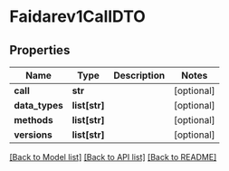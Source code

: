# Faidarev1CallDTO

## Properties
Name | Type | Description | Notes
------------ | ------------- | ------------- | -------------
**call** | **str** |  | [optional] 
**data_types** | **list[str]** |  | [optional] 
**methods** | **list[str]** |  | [optional] 
**versions** | **list[str]** |  | [optional] 

[[Back to Model list]](../README.md#documentation-for-models) [[Back to API list]](../README.md#documentation-for-api-endpoints) [[Back to README]](../README.md)


